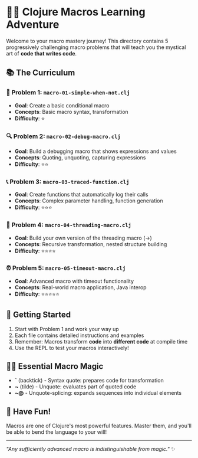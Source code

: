 # 🧙‍♂️ Clojure Macros Learning Adventure

Welcome to your macro mastery journey! This directory contains 5 progressively challenging macro problems that will teach you the mystical art of **code that writes code**.

## 📚 The Curriculum

### 🎪 **Problem 1: `macro-01-simple-when-not.clj`**
- **Goal**: Create a basic conditional macro
- **Concepts**: Basic macro syntax, transformation
- **Difficulty**: ⭐

### 🔍 **Problem 2: `macro-02-debug-macro.clj`**
- **Goal**: Build a debugging macro that shows expressions and values
- **Concepts**: Quoting, unquoting, capturing expressions
- **Difficulty**: ⭐⭐

### 📞 **Problem 3: `macro-03-traced-function.clj`**
- **Goal**: Create functions that automatically log their calls
- **Concepts**: Complex parameter handling, function generation
- **Difficulty**: ⭐⭐⭐

### 🧵 **Problem 4: `macro-04-threading-macro.clj`**
- **Goal**: Build your own version of the threading macro (->)
- **Concepts**: Recursive transformation, nested structure building
- **Difficulty**: ⭐⭐⭐⭐

### ⏰ **Problem 5: `macro-05-timeout-macro.clj`**
- **Goal**: Advanced macro with timeout functionality
- **Concepts**: Real-world macro application, Java interop
- **Difficulty**: ⭐⭐⭐⭐⭐

## 🎯 **Getting Started**

1. Start with Problem 1 and work your way up
2. Each file contains detailed instructions and examples
3. Remember: Macros transform **code** into **different code** at compile time
4. Use the REPL to test your macros interactively!

## 🧙‍♂️ **Essential Macro Magic**

- **`** (backtick) - Syntax quote: prepares code for transformation
- **~** (tilde) - Unquote: evaluates part of quoted code
- **~@** - Unquote-splicing: expands sequences into individual elements

## 🚀 **Have Fun!**

Macros are one of Clojure's most powerful features. Master them, and you'll be able to bend the language to your will!

---
*"Any sufficiently advanced macro is indistinguishable from magic."* ✨
